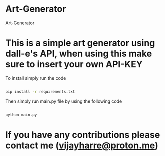 # Art-Generator
Art-Generator

# This is a simple art generator using dall-e's API, when using this make sure to insert your own API-KEY

To install simply run the code

```bash 

pip install -r requirements.txt 

```

Then simply run main.py file by using the following code

```bash 

python main.py 

```

# If you have any contributions please contact me __(vijayharre@proton.me)__
